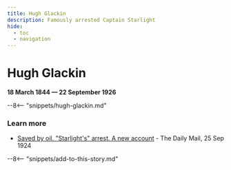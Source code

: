 ```yaml
---
title: Hugh Glackin
description: Famously arrested Captain Starlight
hide:
  - toc
  - navigation 
---
```


# Hugh Glackin

**18 March 1844 — 22 September 1926**

--8<-- "snippets/hugh-glackin.md"

### Learn more 

- [Saved by oil. "Starlight's" arrest. A new account](https://trove.nla.gov.au/newspaper/article/219454378) - The Daily Mail, 25 Sep 1924


--8<-- "snippets/add-to-this-story.md"